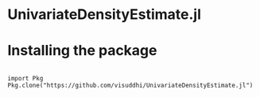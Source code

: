 # UnivariateDensityEstimate.jl

# Installing the package

<code>
import Pkg
Pkg.clone("https://github.com/visuddhi/UnivariateDensityEstimate.jl")
</code>
